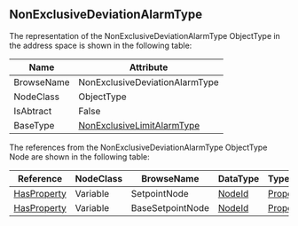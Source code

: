 <!-- objecttype -->
## NonExclusiveDeviationAlarmType
The representation of the NonExclusiveDeviationAlarmType ObjectType in the address space is shown in the following table:  

|Name|Attribute|
|---|---|
|BrowseName|NonExclusiveDeviationAlarmType|
|NodeClass|ObjectType|
|IsAbtract|False|
|BaseType|[NonExclusiveLimitAlarmType](../../../Part9/ObjectTypes/NonExclusiveLimitAlarmType/readme.md)|

The references from the NonExclusiveDeviationAlarmType ObjectType Node are shown in the following table:  

|Reference|NodeClass|BrowseName|DataType|TypeDefinition|ModellingRule|
|---|---|---|---|---|---|
|[HasProperty](../../../Part3/ReferenceTypes/HasProperty/readme.md)|Variable|SetpointNode|[NodeId](../../../Part3/DataTypes/NodeId/readme.md)|[PropertyType](../../Part5/VariableTypes/PropertyType/readme.md)|[Mandatory](../../Objects/Mandatory/readme.md)|
|[HasProperty](../../../Part3/ReferenceTypes/HasProperty/readme.md)|Variable|BaseSetpointNode|[NodeId](../../../Part3/DataTypes/NodeId/readme.md)|[PropertyType](../../Part5/VariableTypes/PropertyType/readme.md)|[Optional](../../Objects/Optional/readme.md)|

